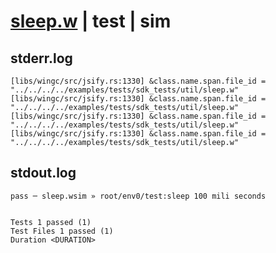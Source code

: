 # [sleep.w](../../../../../../examples/tests/sdk_tests/util/sleep.w) | test | sim

## stderr.log
```log
[libs/wingc/src/jsify.rs:1330] &class.name.span.file_id = "../../../../examples/tests/sdk_tests/util/sleep.w"
[libs/wingc/src/jsify.rs:1330] &class.name.span.file_id = "../../../../examples/tests/sdk_tests/util/sleep.w"
[libs/wingc/src/jsify.rs:1330] &class.name.span.file_id = "../../../../examples/tests/sdk_tests/util/sleep.w"
[libs/wingc/src/jsify.rs:1330] &class.name.span.file_id = "../../../../examples/tests/sdk_tests/util/sleep.w"
```

## stdout.log
```log
pass ─ sleep.wsim » root/env0/test:sleep 100 mili seconds
 
 
Tests 1 passed (1)
Test Files 1 passed (1)
Duration <DURATION>
```


